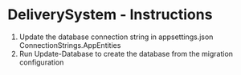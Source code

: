 # DeliverySystem - Instructions

1. Update the database connection string in appsettings.json ConnectionStrings.AppEntities
2. Run Update-Database to create the database from the migration configuration
